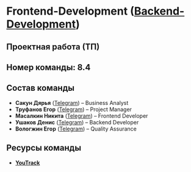 # Frontend-Development ([Backend-Development](https://github.com/nmasalkin/Backend-Development))

## Проектная работа (ТП)

## Номер команды: 8.4

## Состав команды
- **Сакун Дярья** ([Telegram](https://t.me/daryasakun)) – Business Analyst
- **Труфанов Егор** ([Telegram](https://t.me/u0nkis)) – Project Manager
- **Масалкин Никита** ([Telegram](https://t.me/el_nikitinho)) – Frontend Developer
- **Ушаков Денис** ([Telegram](https://t.me/deUshakov)) – Backend Developer
- **Вологжин Егор** ([Telegram](https://t.me/eguarchik)) – Quality Assurance

## Ресурсы команды
- [**YouTrack**](https://tp-project.youtrack.cloud/dashboard?id=213-2)
